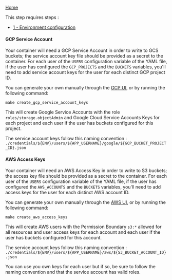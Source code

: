 
[Home](./#-Home.md)

This step requires steps :
- [1 - Environment configuration](./1-EnvironmentConfiguration.md)


#### GCP Service Account
Your container will need a GCP Service Account in order to write to GCS buckets; the service account key file should be provided as a secret to the container.
For each user of the `USERS` configuration variable of the YAML file, if the user has configured the `GCP_PROJECTS` and the `BUCKETS` variables, you'll need to add service account keys for the user for each distinct GCP project ID.

You can generate your own manually through the [GCP UI](https://cloud.google.com/iam/docs/creating-managing-service-account-keys), or by running the following command:

```shell
make create_gcp_service_account_keys
```

This will create Google Service Accounts with the role `roles/storage.objectAdmin` and Google Cloud Service Accounts Keys for each project and each user if the user has buckets configured for this project.

The service account keys follow this naming convention :
`./credentials/${ENV}/users/${APP_USERNAME}/google/${GCP_BUCKET_PROJECT_ID}.json`


#### AWS Access Keys
Your container will need an AWS Access Key in order to write to S3 buckets; the access key file should be provided as a secret to the container.
For each user of the `USERS` configuration variable of the YAML file, if the user has configured the `AWS_ACCOUNTS` and the `BUCKETS` variables, you'll need to add access keys for the user for each distinct AWS account ID.

You can generate your own manually through the [AWS UI](https://docs.aws.amazon.com/IAM/latest/UserGuide/id_credentials_access-keys.html), or by running the following command:

```shell
make create_aws_access_keys
```

This will create AWS users with the Permission Boundary `s3:*` allowed for all resources and user access keys for each account and each user if the user has buckets configured for this account.

The service account keys follow this naming convention :
`./credentials/${ENV}/users/${APP_USERNAME}/aws/${S3_BUCKET_ACCOUNT_ID}.json`


You can use you own keys for each user but if so, be sure to follow the naming convention and that the service account has valid roles.

